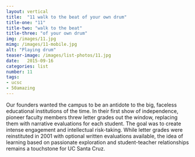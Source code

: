 ```yaml
---
layout: vertical
title:  "11 walk to the beat of your own drum"
title-one: "11"
title-two: "walk to the beat"
title-three: "of your own drum"
img: /images/11.jpg
mimg: /images/11-mobile.jpg
alt: "Playing drum"
teaser-image: /images/list-photos/11.jpg
date:   2015-09-16
categories: list
number: 11
tags:
- ucsc
- 50amazing
---
```

Our founders wanted the campus to be an antidote 
to the big, faceless educational institutions of the time. In their first show of independence, pioneer faculty members threw letter grades out the window, replacing them with narrative evaluations 
for each student. The goal was to create intense engagement and intellectual risk-taking. While letter grades were reinstituted in 2001 with optional written evaluations available, the idea of learning based on passionate exploration and student-teacher relationships remains a touchstone for UC Santa Cruz.
